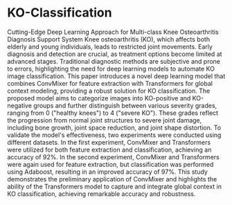 # KO-Classification
Cutting-Edge Deep Learning Approach for Multi-class Knee Osteoarthritis Diagnosis Support System
Knee osteoarthritis (KO), which affects both elderly and young individuals, leads to restricted joint movements. Early diagnosis and detection are crucial, as treatment options become limited at advanced stages. Traditional diagnostic methods are subjective and prone to errors, highlighting the need for deep learning models to automate KO image classification. This paper introduces a novel deep learning model that combines ConvMixer for feature extraction with Transformers for global context modeling, providing a robust solution for KO classification. The proposed model aims to categorize images into KO-positive and KO-negative groups and further distinguish between various severity grades, ranging from 0 ("healthy knees") to 4 ("severe KO"). These grades reflect the progression from normal joint structures to severe joint damage, including bone growth, joint space reduction, and joint shape distortion.
To validate the model's effectiveness, two experiments were conducted using different datasets. In the first experiment, ConvMixer and Transformers were utilized for both feature extraction and classification, achieving an accuracy of 92%. In the second experiment, ConvMixer and Transformers were again used for feature extraction, but classification was performed using Adaboost, resulting in an improved accuracy of 97%. This study demonstrates the preliminary application of ConvMixer and highlights the ability of the Transformers model to capture and integrate global context in KO classification, achieving remarkable accuracy and robustness.
